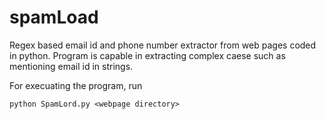 # spamLoad

Regex based email id and phone number extractor from web pages coded in python. Program is capable in extracting complex caese such as mentioning email id in strings.

For execuating the program, run
```
python SpamLord.py <webpage directory>
```